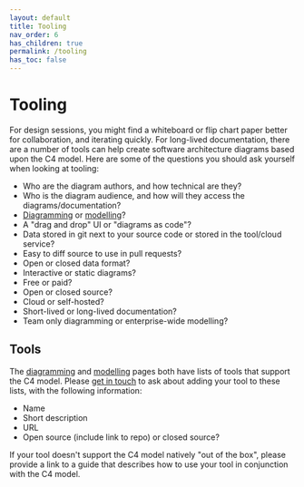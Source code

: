 ```yaml
---
layout: default
title: Tooling
nav_order: 6
has_children: true
permalink: /tooling
has_toc: false
---
```


# Tooling

For design sessions, you might find a whiteboard or flip chart paper better for collaboration, and iterating quickly.
For long-lived documentation, there are a number of tools can help create software architecture diagrams based upon
the C4 model. Here are some of the questions you should ask yourself when looking at tooling:

- Who are the diagram authors, and how technical are they?
- Who is the diagram audience, and how will they access the diagrams/documentation?
- [Diagramming](/tooling/diagramming) or [modelling](/tooling/modelling)?
- A "drag and drop" UI or "diagrams as code"?
- Data stored in git next to your source code or stored in the tool/cloud service?
- Easy to diff source to use in pull requests?
- Open or closed data format?
- Interactive or static diagrams?
- Free or paid?
- Open or closed source?
- Cloud or self-hosted?
- Short-lived or long-lived documentation?
- Team only diagramming or enterprise-wide modelling?

## Tools

The [diagramming](/tooling/diagramming#tools) and [modelling](/tooling/modelling#tools) pages both have lists of tools
that support the C4 model. Please
[get in touch](mailto:hello@architectis.je?subject=C4%20model%20-%20tool%20addition) to ask about adding
your tool to these lists, with the following information:

- Name
- Short description
- URL
- Open source (include link to repo) or closed source? 

If your tool doesn't support the C4 model natively "out of the box", please provide a link to a guide that
describes how to use your tool in conjunction with the C4 model.